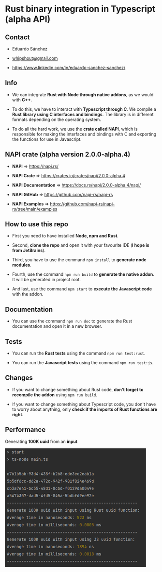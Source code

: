 # Rust binary integration in Typescript (alpha API)

## Contact
- Eduardo Sánchez<br>


- whipshout@gmail.com<br>


- https://www.linkedin.com/in/eduardo-sanchez-sanchez/ <br>

## Info

- We can integrate **Rust with Node through native addons**, as we would with **C++**. <br>


- To do this, we have to interact with **Typescript through C**. We compile a **Rust library using C interfaces and bindings**. The library is in different formats depending on the operating system.<br>


- To do all the hard work, we use the **crate called NAPI**, which is responsible for making the interfaces and bindings with C and exporting the functions for use in Javascript.

## NAPI crate (alpha version 2.0.0-alpha.4)

- **NAPI** => https://napi.rs/ <br>


- **NAPI Crate** => https://crates.io/crates/napi/2.0.0-alpha.4 <br>


- **NAPI Documentation** => https://docs.rs/napi/2.0.0-alpha.4/napi/ <br>


- **NAPI GitHub** => https://github.com/napi-rs/napi-rs <br>


- **NAPI Examples** => https://github.com/napi-rs/napi-rs/tree/main/examples <br>

## How to use this repo

- First you need to have installed **Node, npm and Rust**.<br>


- Second, **clone the repo** and open it with your favourite IDE (**I hope is from JetBrains**).<br>


- Third, you have to use the command ```npm install``` to **generate node modules**.<br>


- Fourth, use the command ```npm run build``` to **generate the native addon**. It will be generated in project root.<br>


- And last, use the command ```npm start``` to **execute the Javascript code** with the addon.<br>

## Documentation

- You can use the command ```npm run doc``` to generate the Rust documentation and open it in a new browser.

## Tests

- You can run the **Rust tests** using the command ```npm run test:rust```.<br>


- You can run the **Javascript tests** using the command ```npm run test:js```.<br>

## Changes

- If you want to change something about Rust code, **don't forget to recompile the addon** using ```npm run build```.<br>


- If you want to change something about Typescript code, you don't have to worry about anything, only **check if the imports of Rust functions are right**.

## Performance

Generating **100K uuid** from an **input**

![Performance](./resources/performance.png)